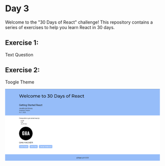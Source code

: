 # Day 3

Welcome to the "30 Days of React" challenge! This repository contains a series of exercises to help you learn React in 30 days.

## Exercise 1:

Text Question

## Exercise 2:

Toogle Theme

![Exercise 2](https://raw.githubusercontent.com/ongcl03/30-Days-Of-React/08_Day_States/demo/demo-exercise2.png)
